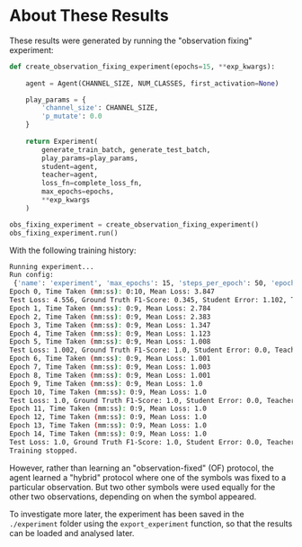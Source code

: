 # About These Results

These results were generated by running the "observation fixing" experiment:
```py
def create_observation_fixing_experiment(epochs=15, **exp_kwargs):
    
    agent = Agent(CHANNEL_SIZE, NUM_CLASSES, first_activation=None)

    play_params = {
        'channel_size': CHANNEL_SIZE,
        'p_mutate': 0.0
    }
    
    return Experiment(
        generate_train_batch, generate_test_batch,
        play_params=play_params, 
        student=agent,
        teacher=agent,
        loss_fn=complete_loss_fn,
        max_epochs=epochs,
        **exp_kwargs
    )

obs_fixing_experiment = create_observation_fixing_experiment()
obs_fixing_experiment.run()
```

With the following training history:

```bash
Running experiment...
Run config:
 {'name': 'experiment', 'max_epochs': 15, 'steps_per_epoch': 50, 'epochs_optimised': 15, 'play_params': {'channel_size': 5, 'p_mutate': 0.0}, 'test_freq': 5, 'test_steps': 25, 'optimiser_config': {'name': 'RMSprop', 'weight_decay': None, 'clipnorm': None, 'global_clipnorm': None, 'clipvalue': None, 'use_ema': False, 'ema_momentum': 0.99, 'ema_overwrite_frequency': 100, 'jit_compile': False, 'is_legacy_optimizer': False, 'learning_rate': 0.009999999776482582, 'rho': 0.9, 'momentum': 0.0, 'epsilon': 1e-07, 'centered': False}, 'optimise_agents_separately': False, 'loss_fn': 'complete_loss_fn'}
Epoch 0, Time Taken (mm:ss): 0:10, Mean Loss: 3.847
Test Loss: 4.556, Ground Truth F1-Score: 0.345, Student Error: 1.102, Teacher Error: 0.454, Protocol Diversity: 0.333, Protocol Entropy: 1.6,
Epoch 1, Time Taken (mm:ss): 0:9, Mean Loss: 2.784
Epoch 2, Time Taken (mm:ss): 0:9, Mean Loss: 2.383
Epoch 3, Time Taken (mm:ss): 0:9, Mean Loss: 1.347
Epoch 4, Time Taken (mm:ss): 0:9, Mean Loss: 1.123
Epoch 5, Time Taken (mm:ss): 0:9, Mean Loss: 1.008
Test Loss: 1.002, Ground Truth F1-Score: 1.0, Student Error: 0.0, Teacher Error: 0.001, Protocol Diversity: 1.0, Protocol Entropy: 0.0,
Epoch 6, Time Taken (mm:ss): 0:9, Mean Loss: 1.001
Epoch 7, Time Taken (mm:ss): 0:9, Mean Loss: 1.003
Epoch 8, Time Taken (mm:ss): 0:9, Mean Loss: 1.001
Epoch 9, Time Taken (mm:ss): 0:9, Mean Loss: 1.0
Epoch 10, Time Taken (mm:ss): 0:9, Mean Loss: 1.0
Test Loss: 1.0, Ground Truth F1-Score: 1.0, Student Error: 0.0, Teacher Error: 0.0, Protocol Diversity: 1.0, Protocol Entropy: 0.0,
Epoch 11, Time Taken (mm:ss): 0:9, Mean Loss: 1.0
Epoch 12, Time Taken (mm:ss): 0:9, Mean Loss: 1.0
Epoch 13, Time Taken (mm:ss): 0:9, Mean Loss: 1.0
Epoch 14, Time Taken (mm:ss): 0:9, Mean Loss: 1.0
Test Loss: 1.0, Ground Truth F1-Score: 1.0, Student Error: 0.0, Teacher Error: 0.0, Protocol Diversity: 1.0, Protocol Entropy: 0.0,
Training stopped.
```

However, rather than learning an "observation-fixed" (OF) protocol, the agent learned a "hybrid" protocol where one of the symbols
was fixed to a particular observation. But two other symbols were used equally
for the other two observations, depending on when the symbol appeared.

To investigate more later, the experiment has been saved in the `./experiment` folder using the `export_experiment` function, so that the results can be loaded and analysed later.
